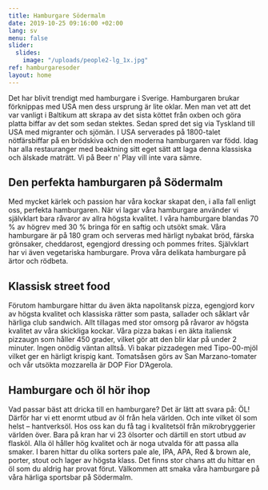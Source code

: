 ```yaml
---
title: Hamburgare Södermalm
date: 2019-10-25 09:16:00 +02:00
lang: sv
menu: false
slider:
  slides:
    image: "/uploads/people2-lg_1x.jpg"
ref: hamburgaresoder
layout: home
---
```


Det har blivit trendigt med hamburgare i Sverige. Hamburgaren brukar förknippas med USA men dess ursprung är lite oklar. Men man vet att det var vanligt i Baltikum att skrapa av det sista köttet från oxben och göra platta biffar av det som sedan stektes. Sedan spred det sig via Tyskland till USA med migranter och sjömän. I USA serverades på 1800-talet nötfärsbiffar på en brödskiva och den moderna hamburgaren var född.
Idag har alla restauranger med beaktning sitt eget sätt att laga denna klassiska och älskade maträtt. Vi på Beer n' Play vill inte vara sämre.

## Den perfekta hamburgaren på Södermalm

Med mycket kärlek och passion har våra kockar skapat den, i alla fall enligt oss, perfekta hamburgaren. När vi lagar våra hamburgare använder vi självklart bara råvaror av allra högsta kvalitet. I våra hamburgare blandas 70 % av högrev med 30 % bringa för en saftig och utsökt smak. Våra hamburgare är på 180 gram och serveras med härligt nybakat bröd, färska grönsaker, cheddarost, egengjord dressing och pommes frites. Självklart har vi även vegetariska hamburgare. Prova våra delikata hamburgare på ärtor och rödbeta.

## Klassisk street food

Förutom hamburgare hittar du även äkta napolitansk pizza, egengjord korv av högsta kvalitet och klassiska rätter som pasta, sallader och såklart vår härliga club sandwich. Allt tillagas med stor omsorg på råvaror av högsta kvalitet av våra skickliga kockar.
Våra pizza bakas i en äkta italiensk pizzaugn som håller 450 grader, vilket gör att den blir klar på under 2 minuter. Ingen onödig väntan alltså. Vi bakar pizzadegen med Tipo-00-mjöl vilket ger en härligt krispig kant. Tomatsåsen görs av San Marzano-tomater och vår utsökta mozzarella är DOP Fior D’Agerola.

## Hamburgare och öl hör ihop

Vad passar bäst att dricka till en hamburgare? Det är lätt att svara på: ÖL! Därför har vi ett enormt utbud av öl från hela världen. Och inte vilket öl som helst – hantverksöl. Hos oss kan du få tag i kvalitetsöl från mikrobryggerier världen över. Bara på kran har vi 23 ölsorter och därtill en stort utbud av flasköl. Alla öl håller hög kvalitet och är noga utvalda för att passa alla smaker. I baren hittar du olika sorters pale ale, IPA, APA, Red & brown ale, porter, stout och lager av högsta klass. Det finns stor chans att du hittar en öl som du aldrig har provat förut.
Välkommen att smaka våra hamburgare på våra härliga sportsbar på Södermalm.
